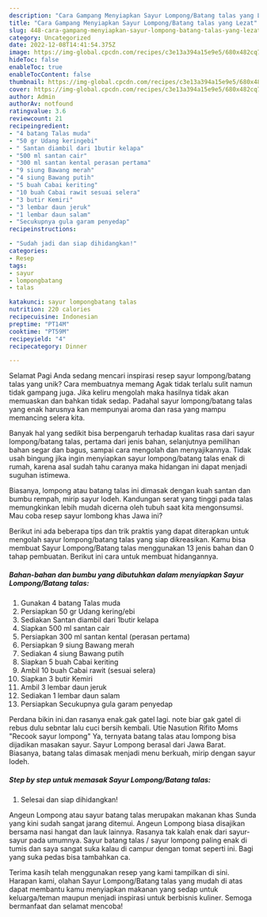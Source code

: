 ```yaml
---
description: "Cara Gampang Menyiapkan Sayur Lompong/Batang talas yang Lezat"
title: "Cara Gampang Menyiapkan Sayur Lompong/Batang talas yang Lezat"
slug: 448-cara-gampang-menyiapkan-sayur-lompong-batang-talas-yang-lezat
category: Uncategorized
date: 2022-12-08T14:41:54.375Z
image: https://img-global.cpcdn.com/recipes/c3e13a394a15e9e5/680x482cq70/sayur-lompongbatang-talas-foto-resep-utama.jpg
hideToc: false
enableToc: true
enableTocContent: false
thumbnail: https://img-global.cpcdn.com/recipes/c3e13a394a15e9e5/680x482cq70/sayur-lompongbatang-talas-foto-resep-utama.jpg
cover: https://img-global.cpcdn.com/recipes/c3e13a394a15e9e5/680x482cq70/sayur-lompongbatang-talas-foto-resep-utama.jpg
author: Admin
authorAv: notfound
ratingvalue: 3.6
reviewcount: 21
recipeingredient:
- "4 batang Talas muda"
- "50 gr Udang keringebi"
- " Santan diambil dari 1butir kelapa"
- "500 ml santan cair"
- "300 ml santan kental perasan pertama"
- "9 siung Bawang merah"
- "4 siung Bawang putih"
- "5 buah Cabai keriting"
- "10 buah Cabai rawit sesuai selera"
- "3 butir Kemiri"
- "3 lembar daun jeruk"
- "1 lembar daun salam"
- "Secukupnya gula garam penyedap"
recipeinstructions:

- "Sudah jadi dan siap dihidangkan!"
categories:
- Resep
tags:
- sayur
- lompongbatang
- talas

katakunci: sayur lompongbatang talas 
nutrition: 220 calories
recipecuisine: Indonesian
preptime: "PT14M"
cooktime: "PT59M"
recipeyield: "4"
recipecategory: Dinner

---
```



Selamat Pagi Anda sedang mencari inspirasi resep sayur lompong/batang talas yang unik? Cara membuatnya memang Agak tidak terlalu sulit namun tidak gampang juga. Jika keliru mengolah maka hasilnya tidak akan memuaskan dan bahkan tidak sedap. Padahal sayur lompong/batang talas yang enak harusnya kan mempunyai aroma dan rasa yang mampu memancing selera kita.


Banyak hal yang sedikit bisa berpengaruh terhadap kualitas rasa dari sayur lompong/batang talas, pertama dari jenis bahan, selanjutnya pemilihan bahan segar dan bagus, sampai cara mengolah dan menyajikannya. Tidak usah bingung jika ingin menyiapkan sayur lompong/batang talas enak di rumah, karena asal sudah tahu caranya maka hidangan ini dapat menjadi suguhan istimewa.

Biasanya, lompong atau batang talas ini dimasak dengan kuah santan dan bumbu rempah, mirip sayur lodeh. Kandungan serat yang tinggi pada talas memungkinkan lebih mudah dicerna oleh tubuh saat kita mengonsumsi. Mau coba resep sayur lombong khas Jawa ini?


Berikut ini ada beberapa tips dan trik praktis yang dapat diterapkan untuk mengolah sayur lompong/batang talas yang siap dikreasikan. Kamu bisa membuat Sayur Lompong/Batang talas menggunakan 13 jenis bahan dan 0 tahap pembuatan. Berikut ini cara untuk membuat hidangannya.

<!--inarticleads1-->

##### Bahan-bahan dan bumbu yang dibutuhkan dalam menyiapkan Sayur Lompong/Batang talas:

1. Gunakan 4 batang Talas muda
1. Persiapkan 50 gr Udang kering/ebi
1. Sediakan  Santan diambil dari 1butir kelapa
1. Siapkan 500 ml santan cair
1. Persiapkan 300 ml santan kental (perasan pertama)
1. Persiapkan 9 siung Bawang merah
1. Sediakan 4 siung Bawang putih
1. Siapkan 5 buah Cabai keriting
1. Ambil 10 buah Cabai rawit (sesuai selera)
1. Siapkan 3 butir Kemiri
1. Ambil 3 lembar daun jeruk
1. Sediakan 1 lembar daun salam
1. Persiapkan Secukupnya gula garam penyedap


Perdana bikin ini.dan rasanya enak.gak gatel lagi. note biar gak gatel di rebus dulu sebntar lalu cuci bersih kembali. Utie Nasution Rifito Moms &#34;Recook sayur lompong&#34; Ya, ternyata batang talas atau lompong bisa dijadikan masakan sayur. Sayur Lompong berasal dari Jawa Barat. Biasanya, batang talas dimasak menjadi menu berkuah, mirip dengan sayur lodeh. 

<!--inarticleads2-->

##### Step by step untuk memasak Sayur Lompong/Batang talas:


1. Selesai dan siap dihidangkan!

Angeun Lompong atau sayur batang talas merupakan makanan khas Sunda yang kini sudah sangat jarang ditemui. Angeun Lompong biasa disajikan bersama nasi hangat dan lauk lainnya. Rasanya tak kalah enak dari sayur-sayur pada umumnya. Sayur batang talas / sayur lompong paling enak di tumis dan saya sangat suka kalau di campur dengan tomat seperti ini. Bagi yang suka pedas bisa tambahkan ca. 

Terima kasih telah menggunakan resep yang kami tampilkan di sini. Harapan kami, olahan Sayur Lompong/Batang talas yang mudah di atas dapat membantu kamu menyiapkan makanan yang sedap untuk keluarga/teman maupun menjadi inspirasi untuk berbisnis kuliner. Semoga bermanfaat dan selamat mencoba!
